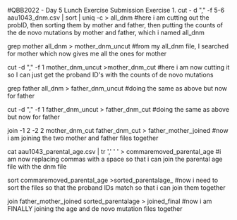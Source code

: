 #QBB2022 - Day 5 Lunch Exercise Submission
Exercise 1. 
cut - d "," -f 5-6 aau1043_dnm.csv | sort | uniq -c  > all_dnm #here i am cutting out the probID, then sorting them by mother and father, then putting the counts of the de novo mutations by mother and father, which i named all_dnm 

grep mother all_dnm > mother_dnm_uncut #from my all_dnm file, I searched for mother which now gives me all the ones for mother 

cut -d "," -f 1 mother_dnm_uncut >mother_dnm_cut #here i am now cutting it so I can just get the proband ID's with the counts of de novo mutations 

grep father all_dnm > father_dnm_uncut #doing the same as above but now for father

cut -d "," -f 1 father_dnm_uncut > father_dnm_cut #doing the same as above but now for father

join -1 2 -2 2 mother_dnm_cut father_dnm_cut > father_mother_joined #now i am joining the two mother and father files together 

cat aau1043_parental_age.csv | tr ',' ' ' > commaremoved_parental_age #i am now replacing commas with a space so that i can join the parental age file with the dnm file 

sort commaremoved_parental_age >sorted_parentalage_ #now i need to sort the files so that the proband IDs match so that i can join them together 

join father_mother_joined sorted_parentalage > joined_final #now i am FINALLY joining the age and de novo mutation files together 